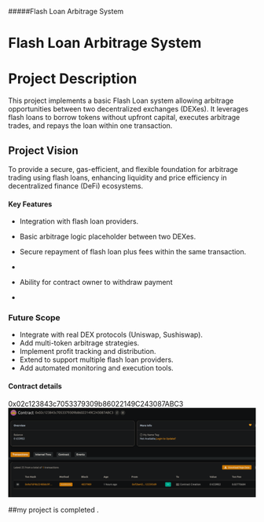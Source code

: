 #####Flash Loan Arbitrage System

# Flash Loan Arbitrage System

# Project Description




This project implements a basic Flash Loan system allowing arbitrage opportunities between two decentralized exchanges (DEXes). It leverages flash loans to borrow tokens without upfront capital, executes arbitrage trades, and repays the loan within one transaction.

##  Project Vision

To provide a secure, gas-efficient, and flexible foundation for arbitrage trading using flash loans, enhancing liquidity and price efficiency in decentralized finance (DeFi) ecosystems.
####  Key Features

- Integration with flash loan providers.
- Basic arbitrage logic placeholder between two DEXes.
- Secure repayment of flash loan plus fees within the same transaction.
- 
- Ability for contract owner to withdraw payment

- 
###  Future Scope

- Integrate with real DEX protocols (Uniswap, Sushiswap).
- Add multi-token arbitrage strategies.
- Implement profit tracking and distribution.
- Extend to support multiple flash loan providers.
- Add automated monitoring and execution tools.


#### Contract details

0x02c123843c7053379309b86022149C243087ABC3![alt text](image.png)

##my project is completed .
